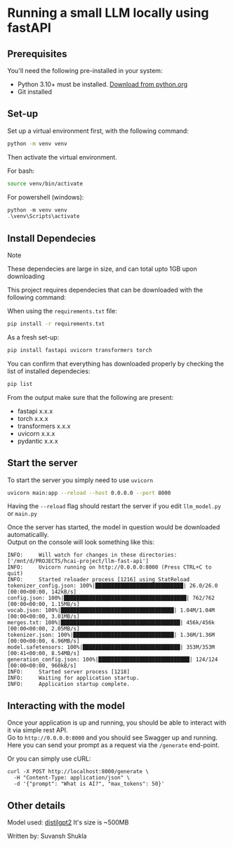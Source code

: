 # Running a small LLM locally using fastAPI

## Prerequisites

You'll need the following pre-installed in your system:
- Python 3.10+ must be installed. [Download from python.org](https://www.python.org/downloads/)
- Git installed

## Set-up

Set up a virtual environment first, with the following command:

```bash 
python -m venv venv
```

Then activate the virtual environment.      

For bash:

```bash
source venv/bin/activate 
```

For powershell (windows):

```powershell
python -m venv venv
.\venv\Scripts\activate
```

## Install Dependecies

> [!NOTE]
> These dependecies are large in size, and can total upto 1GB upon downloading

This project requires dependecies that can be downloaded with the following command:        

When using the `requirements.txt` file:

```bash
pip install -r requirements.txt
```

As a fresh set-up:

```bash
pip install fastapi uvicorn transformers torch
```

You can confirm that everything has downloaded properly by checking the list of installed dependecies:

```bash
pip list
```

From the output make sure that the following are present:
- fastapi      x.x.x
- torch        x.x.x
- transformers x.x.x
- uvicorn      x.x.x
- pydantic     x.x.x

## Start the server

To start the server you simply need to use `uvicorn`

```bash 
uvicorn main:app --reload --host 0.0.0.0 --port 8000
```

Having the `--reload` flag should restart the server if you edit `llm_model.py` or `main.py`

Once the server has started, the model in question would be downloaded automaticallly.      
Output on the console will look something like this:

```
INFO:     Will watch for changes in these directories: ['/mnt/d/PROJECTS/hcai-project/llm-fast-api']
INFO:     Uvicorn running on http://0.0.0.0:8000 (Press CTRL+C to quit)
INFO:     Started reloader process [1216] using StatReload
tokenizer_config.json: 100%|████████████████████████████| 26.0/26.0 [00:00<00:00, 142kB/s]
config.json: 100%|███████████████████████████████████████| 762/762 [00:00<00:00, 1.15MB/s]
vocab.json: 100%|████████████████████████████████████| 1.04M/1.04M [00:00<00:00, 3.01MB/s]
merges.txt: 100%|██████████████████████████████████████| 456k/456k [00:00<00:00, 2.05MB/s]
tokenizer.json: 100%|████████████████████████████████| 1.36M/1.36M [00:00<00:00, 6.96MB/s]
model.safetensors: 100%|███████████████████████████████| 353M/353M [00:41<00:00, 8.54MB/s]
generation_config.json: 100%|█████████████████████████████| 124/124 [00:00<00:00, 960kB/s]
INFO:     Started server process [1218]
INFO:     Waiting for application startup.
INFO:     Application startup complete.
```

## Interacting with the model 

Once your application is up and running, you should be able to interact with it via simple rest API.    
Go to `http://0.0.0.0:8000` and you should see Swagger up and running.      
Here you can send your prompt as a request via the `/generate` end-point.   

Or you can simply use cURL:

```curl 
curl -X POST http://localhost:8000/generate \
  -H "Content-Type: application/json" \
  -d '{"prompt": "What is AI?", "max_tokens": 50}'
```

## Other details

Model used: [distilgpt2](https://huggingface.co/distilgpt2)
It's size is ~500MB

Written by: Suvansh Shukla
